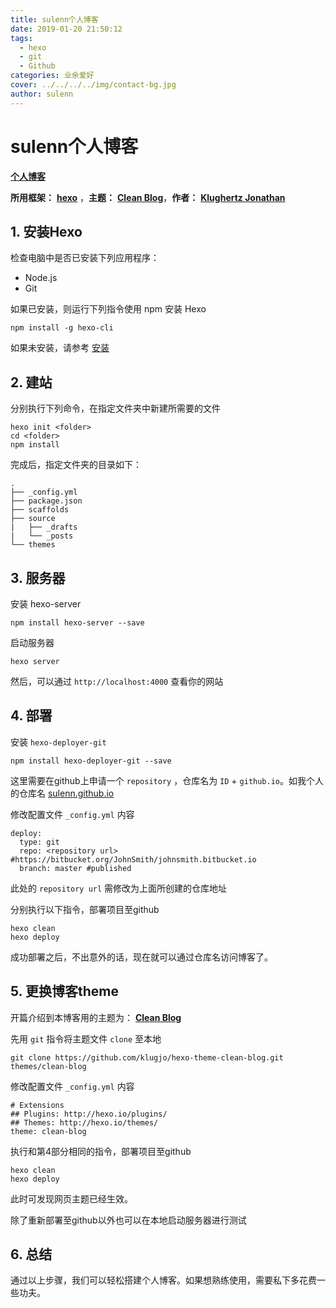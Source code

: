 ```yaml
---
title: sulenn个人博客
date: 2019-01-20 21:50:12
tags: 
  - hexo
  - git
  - Github
categories: 业余爱好
cover: ../../../../img/contact-bg.jpg
author: sulenn
---
```


# sulenn个人博客

**[个人博客](https://sulenn.github.io/)**

**所用框架：** **[hexo](https://hexo.io/zh-cn/)** ，**主题：** **[Clean Blog](https://github.com/klugjo/hexo-theme-clean-blog)**，**作者：** **[Klughertz Jonathan](https://github.com/klugjo)**

## 1. 安装Hexo

检查电脑中是否已安装下列应用程序：

- Node.js
- Git

如果已安装，则运行下列指令使用 npm 安装 Hexo

```shell
npm install -g hexo-cli
```

如果未安装，请参考 [安装](https://hexo.io/zh-cn/docs/)

## 2. 建站

分别执行下列命令，在指定文件夹中新建所需要的文件

```shell
hexo init <folder>
cd <folder>
npm install
```

完成后，指定文件夹的目录如下：

```shell
.
├── _config.yml
├── package.json
├── scaffolds
├── source
|   ├── _drafts
|   └── _posts
└── themes
```

## 3. 服务器

安装 hexo-server

```shell
npm install hexo-server --save
```

启动服务器

```shell
hexo server
```

然后，可以通过 `http://localhost:4000` 查看你的网站

## 4. 部署

安装 `hexo-deployer-git`

```shell
npm install hexo-deployer-git --save
```

这里需要在github上申请一个 `repository` ，仓库名为 `ID` + `github.io`。如我个人的仓库名 [sulenn.github.io](https://github.com/sulenn/sulenn.github.io)

修改配置文件 `_config.yml` 内容

```shell
deploy:
  type: git
  repo: <repository url> #https://bitbucket.org/JohnSmith/johnsmith.bitbucket.io
  branch: master #published
```

此处的 `repository url` 需修改为上面所创建的仓库地址

分别执行以下指令，部署项目至github

```shell
hexo clean
hexo deploy
```

成功部署之后，不出意外的话，现在就可以通过仓库名访问博客了。

## 5. 更换博客theme

开篇介绍到本博客用的主题为： **[Clean Blog](http://www.codeblocq.com/assets/projects/hexo-theme-clean-blog/)**

先用 `git` 指令将主题文件 `clone` 至本地

```shell
git clone https://github.com/klugjo/hexo-theme-clean-blog.git themes/clean-blog
```

修改配置文件 `_config.yml` 内容

```shell
# Extensions
## Plugins: http://hexo.io/plugins/
## Themes: http://hexo.io/themes/
theme: clean-blog
```

执行和第4部分相同的指令，部署项目至github

```shell
hexo clean
hexo deploy
```

此时可发现网页主题已经生效。

除了重新部署至github以外也可以在本地启动服务器进行测试

## 6. 总结

通过以上步骤，我们可以轻松搭建个人博客。如果想熟练使用，需要私下多花费一些功夫。